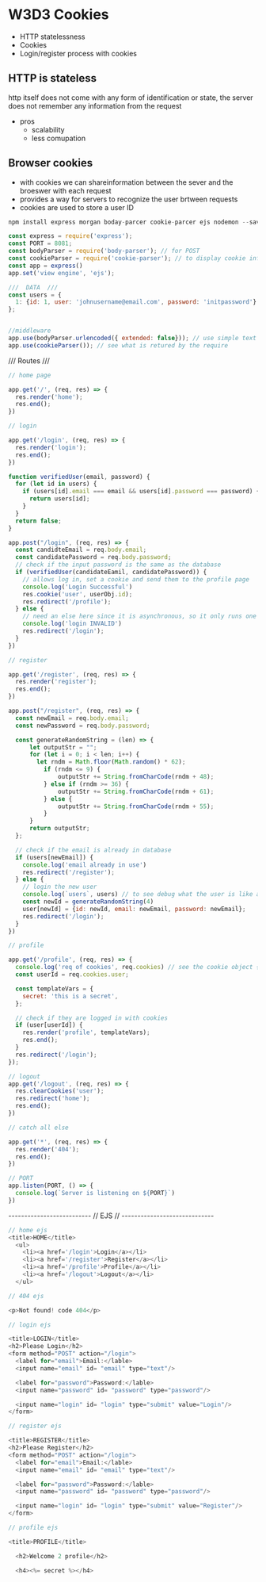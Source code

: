 # W3D3 Cookies
- HTTP statelessness 
- Cookies 
- Login/register process with cookies 

## HTTP is stateless 
http itself does not come with any form of identification or state, the server does not remember any information from the request

- pros 
  - scalability 
  - less comupation


## Browser cookies 
- with cookies we can shareinformation between the sever and the broeswer with each request 
- provides a way for servers to recognize the user brtween requests 
- cookies are used to store a user ID

```javascript 
npm install express morgan boday-parcer cookie-parcer ejs nodemon --save

const express = require('express');
const PORT = 8081;
const bodyParser = require('body-parser'); // for POST
const cookieParser = require('cookie-parser'); // to display cookie info
const app = express()
app.set('view engine', 'ejs');
```

```javascript
///  DATA  ///
const users = {
  1: {id: 1, user: 'johnusername@email.com', password: 'initpassword'}
};


//middleware
app.use(bodyParser.urlencoded({ extended: false})); // use simple text parsing
app.use(cookieParser()); // see what is retured by the require
``` 

///  Routes  ///
```javascript
// home page

app.get('/', (req, res) => {
  res.render('home');
  res.end();
})
```
```javascript
// login

app.get('/login', (req, res) => {
  res.render('login');
  res.end();
})

function verifiedUser(email, password) {
  for (let id in users) {
    if (users[id].email === email && users[id].password === password) {
      return users[id];
    }
  }
  return false;
}

app.post("/login", (req, res) => {
  const candidteEmail = req.body.email;
  const candidatePassword = req.body.password;
  // check if the input password is the same as the database
  if (verifiedUser(candidateEamil, candidatePassword)) {
    // allows log in, set a cookie and send them to the profile page
    console.log('Login Successful')
    res.cookie('user', userObj.id);
    res.redirect('/profile');
  } else {  
    // need an else here since it is asynchronous, so it only runs one or the other 
    console.log('login INVALID')
    res.redirect('/login');
  }
})
```

```javascript
// register

app.get('/register', (req, res) => {
  res.render('register');
  res.end();
})

app.post("/register", (req, res) => {
  const newEmail = req.body.email;
  const newPassword = req.body.password;

  const generateRandomString = (len) => {
	  let outputStr = "";
	  for (let i = 0; i < len; i++) {
		let rndm = Math.floor(Math.random() * 62);
		  if (rndm <= 9) {
			  outputStr += String.fromCharCode(rndm + 48);
		  } else if (rndm >= 36) {
			  outputStr += String.fromCharCode(rndm + 61);
		  } else {
			  outputStr += String.fromCharCode(rndm + 55);
		  }
	  }
	  return outputStr;
  };

  // check if the email is already in database
  if (users[newEmail]) {
    console.log('email already in use')
    res.redirect('/register');
  } else {  
    // login the new user
    console.log(`users`, users) // to see debug what the user is like after adding the new user
    const newId = generateRandomString(4)
    user[newId] = {id: newId, email: newEmail, password: newEmail};
    res.redirect('/login');
  }
})
```

```javascript
// profile

app.get('/profile', (req, res) => {
  console.log('req of cookies', req.cookies) // see the cookie object {user: email}
  const userId = req.cookies.user;

  const templateVars = {
    secret: 'this is a secret',
  };

  // check if they are logged in with cookies
  if (user[userId]) {
    res.render('profile', templateVars);
    res.end();
  }
  res.redirect('/login');
});
```
```javascript
// logout
app.get('/logout', (req, res) => {
  res.clearCookies('user');
  res.redirect('home');
  res.end();
})
```

```javascript
// catch all else

app.get('*', (req, res) => {
  res.render('404');
  res.end();
})
```

```javascript
// PORT
app.listen(PORT, () => {
  console.log(`Server is listening on ${PORT}`)
})

```
 --------------------------   // EJS //   -----------------------------
```javascript
// home ejs
<title>HOME</title>
  <ul>
    <li><a href='/login'>Login</a></li>
    <li><a href='/register'>Register</a></li>
    <li><a href='/profile'>Profile</a></li>
    <li><a href='/logout'>Logout</a></li>
  </ul>


```

```javascript
// 404 ejs

<p>Not found! code 404</p>

```

```javascript
// login ejs

<title>LOGIN</title>
<h2>Please Login</h2>
<form method="POST" action="/login">
  <label for="email">Email:</lable>
  <input name="email" id= "email" type="text"/>

  <label for="password">Password:</lable> 
  <input name="password" id= "password" type="password"/>

  <input name="login" id= "login" type="submit" value="Login"/> 
</form>


```

```javascript
// register ejs

<title>REGISTER</title>
<h2>Please Register</h2>
<form method="POST" action="/login">
  <label for="email">Email:</lable>
  <input name="email" id= "email" type="text"/>

  <label for="password">Password:</lable> 
  <input name="password" id= "password" type="password"/>

  <input name="login" id= "login" type="submit" value="Register"/> 
</form>


```
```javascript
// profile ejs

<title>PROFILE</title>

  <h2>Welcome 2 profile</h2>

  <h4><%= secret %></h4>

```
